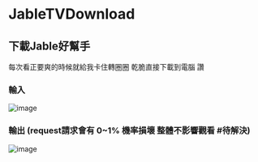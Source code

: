 # JableTVDownload

## 下載Jable好幫手

每次看正要爽的時候就給我卡住轉圈圈 
乾脆直接下載到電腦 讚

### 輸入
![image](https://github.com/hcjohn463/JableDownload/blob/main/img/input.PNG)

### 輸出 (request請求會有 0~1% 機率損壞 整體不影響觀看 #待解決)

![image](https://github.com/hcjohn463/JableDownload/blob/main/img/output.PNG)
